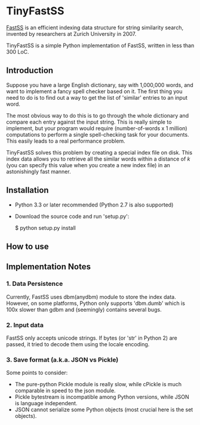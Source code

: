 TinyFastSS
==========

[FastSS](http://fastss.csg.uzh.ch/) is an efficient indexing data structure
for string similarity search, invented by researchers at Zurich University
in 2007.

TinyFastSS is a simple Python implementation of FastSS, written in less than
300 LoC.


Introduction
------------

Suppose you have a large English dictionary, say with 1,000,000 words,
and want to implement a fancy spell checker based on it. The first
thing you need to do is to find out a way to get the list of 'similar'
entries to an input word.

The most obvious way to do this is to go through the whole dictionary and
compare each entry against the input string. This is really simple to implement,
but your program would require (number-of-words x 1 million) computations
to perform a single spell-checking task for your documents. This easily
leads to a real performance problem.

TinyFastSS solves this problem by creating a special index file on disk.
This index data allows you to retrieve all the similar words within a distance
of *k* (you can specify this value when you create a new index file) in
an astonishingly fast manner.


Installation
------------

* Python 3.3 or later recommended (Python 2.7 is also supported)
* Download the source code and run 'setup.py':

    $ python setup.py install


How to use
----------


Implementation Notes
--------------------

### 1. Data Persistence

Currently, FastSS uses dbm(anydbm) module to store the index data.
However, on some platforms, Python only supports 'dbm.dumb' which is
100x slower than gdbm and (seemingly) contains several bugs.

### 2. Input data

FastSS only accepts unicode strings. If bytes (or 'str' in Python 2)
are passed, it tried to decode them using the locale encoding.

### 3. Save format (a.k.a. JSON vs Pickle)

Some points to consider:

* The pure-python Pickle module is really slow, while cPickle is much
  comparable in speed to the json module.
* Pickle bytestream is incompatible among Python versions, while JSON is
  language independent.
* JSON cannot serialize some Python objects (most crucial here is the set
  objects).
